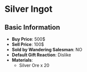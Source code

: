 # Silver Ingot

## Basic Information

- **Buy Price**: 500$
- **Sell Price**: 100$
- **Sold by Wandering Salesman**: NO
- **Default Gift Reaction**: Dislike
- **Materials**:
  - Silver Ore x 20